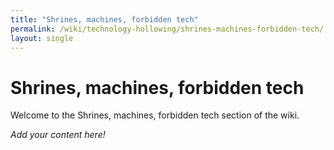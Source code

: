 ```yaml
---
title: "Shrines, machines, forbidden tech"
permalink: /wiki/technology-hollowing/shrines-machines-forbidden-tech/
layout: single
---
```


# Shrines, machines, forbidden tech

Welcome to the Shrines, machines, forbidden tech section of the wiki.

_Add your content here!_ 